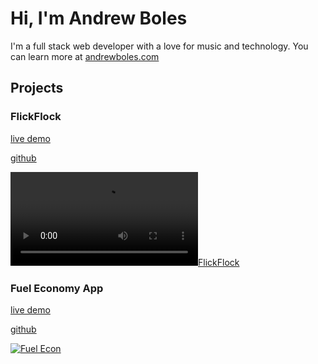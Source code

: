 # Hi, I'm Andrew Boles

I'm a full stack web developer with a love for music and technology. You can learn more at [andrewboles.com](https://andrewboles.com)

## Projects

### FlickFlock

[live demo](https://flickflock.xyz)

[github](https://github.com/andrewboles/flickflock)

[![FlickFlock](https://www.andrewboles.com/flickflock.m4v)](https://github.com/andrewboles/flickflock)

### Fuel Economy App

[live demo](https://flickflock.xyz)

[github](https://github.com/andrewboles/fueleconomy-remix)

[![Fuel Econ](https://flickflock.xyz/)](https://github.com/andrewboles/fueleconomy-remix)
